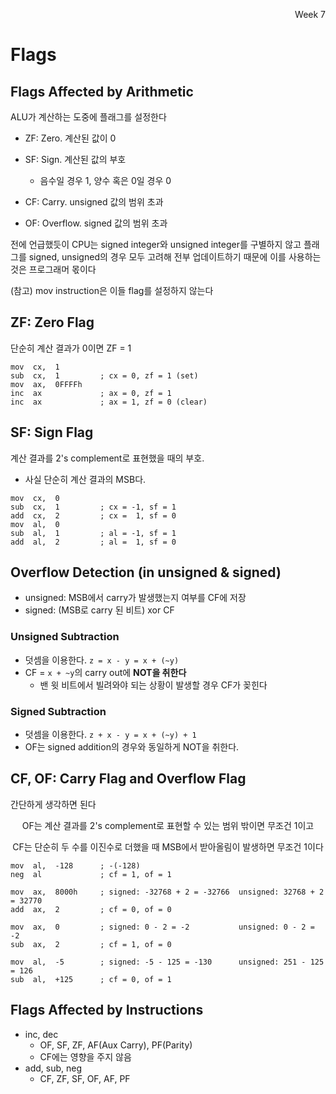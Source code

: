 <p align=right>Week 7</p>

# Flags

## Flags Affected by Arithmetic

ALU가 계산하는 도중에 플래그를 설정한다

* ZF: Zero. 계산된 값이 0
* SF: Sign. 계산된 값의 부호
  * 음수일 경우 1, 양수 혹은 0일 경우 0

* CF: Carry. unsigned 값의 범위 초과
* OF: Overflow. signed 값의 범위 초과

전에 언급했듯이 CPU는 signed integer와 unsigned integer를 구별하지 않고 플래그를 signed, unsigned의 경우 모두 고려해 전부 업데이트하기 때문에 이를 사용하는 것은 프로그래머 몫이다

(참고) mov instruction은 이들 flag를 설정하지 않는다

## ZF: Zero Flag

단순히 계산 결과가 0이면 ZF = 1

```assembly
mov  cx,  1
sub  cx,  1         ; cx = 0, zf = 1 (set)
mov  ax,  0FFFFh
inc  ax             ; ax = 0, zf = 1
inc  ax             ; ax = 1, zf = 0 (clear)
```

## SF: Sign Flag

계산 결과를 2's complement로 표현했을 때의 부호. 

* 사실 단순히 계산 결과의 MSB다.

```assembly
mov  cx,  0
sub  cx,  1         ; cx = -1, sf = 1 
add  cx,  2         ; cx =  1, sf = 0
mov  al,  0
sub  al,  1         ; al = -1, sf = 1
add  al,  2         ; al =  1, sf = 0
```

## Overflow Detection (in unsigned & signed)

* unsigned: MSB에서 carry가 발생했는지 여부를 CF에 저장
* signed: (MSB로 carry 된 비트) xor CF

### Unsigned Subtraction

* 덧셈을 이용한다. `z = x - y = x + (~y)`
* CF = `x + ~y`의 carry out에 **NOT을 취한다**
  * 밴 윗 비트에서 빌려와야 되는 상황이 발생할 경우 CF가 꽂힌다

### Signed Subtraction

* 덧셈을 이용한다. `z + x - y = x + (~y) + 1`
* OF는 signed addition의 경우와 동일하게 NOT을 취한다.

## CF, OF: Carry Flag and Overflow Flag

간단하게 생각하면 된다

<text align="center">

OF는 계산 결과를 2's complement로 표현할 수 있는 범위 밖이면 무조건 1이고

CF는 단순히 두 수를 이진수로 더했을 때 MSB에서 받아올림이 발생하면 무조건 1이다

</text>

```assembly
mov  al,  -128      ; -(-128)
neg  al             ; cf = 1, of = 1

mov  ax,  8000h     ; signed: -32768 + 2 = -32766  unsigned: 32768 + 2 = 32770
add  ax,  2         ; cf = 0, of = 0

mov  ax,  0         ; signed: 0 - 2 = -2           unsigned: 0 - 2 = -2
sub  ax,  2         ; cf = 1, of = 0

mov  al,  -5        ; signed: -5 - 125 = -130      unsigned: 251 - 125 = 126
sub  al,  +125      ; cf = 0, of = 1
```

## Flags Affected by Instructions

* inc, dec
  * OF, SF, ZF, AF(Aux Carry), PF(Parity)
  * CF에는 영향을 주지 않음
* add, sub, neg
  * CF, ZF, SF, OF, AF, PF